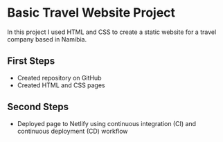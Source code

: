 # Basic Travel Website Project

In this project I used HTML and CSS to create a static website for a travel company based in Namibia.

## First Steps

- Created repository on GitHub
- Created HTML and CSS pages

## Second Steps

- Deployed page to Netlify using continuous integration (CI) and continuous deployment (CD) workflow
